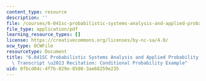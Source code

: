 ```yaml
---
content_type: resource
description: ''
file: /courses/6-041sc-probabilistic-systems-analysis-and-applied-probability-fall-2013/0fbcd84c4f7b029e85803ae68259e235_MIT6_041SCF13_Conditioning_Example_300k.pdf
file_type: application/pdf
learning_resource_types: []
license: https://creativecommons.org/licenses/by-nc-sa/4.0/
ocw_type: OCWFile
resourcetype: Document
title: "6.041SC Probabilistic Systems Analysis and Applied Probability, Fall 2013\
  \ Transcript \u2013 Recitation: Conditional Probability Example"
uid: 0fbcd84c-4f7b-029e-8580-3ae68259e235
---
```

